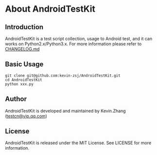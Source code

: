 # About AndroidTestKit

## Introduction

AndroidTestKit is a test script collection, usage to Android test, and it can works on Python2.x/Python3.x. For more information please refer to [CHANGELOG.md](https://github.com/kevin-zsj/AndroidTestKit/blob/master/CHANGELOG.md)

## Basic Usage

```text
git clone git@github.com:kevin-zsj/AndroidTestKit.git
cd AndroidTestKit
python xxx.py
```

## Author

AndroidTestKit is developed and maintained by Kevin.Zhang ([testcn@vip.qq.com](testcn@vip.qq.com))

## License

AndroidTestKit is released under the MIT License. See LICENSE for more information.